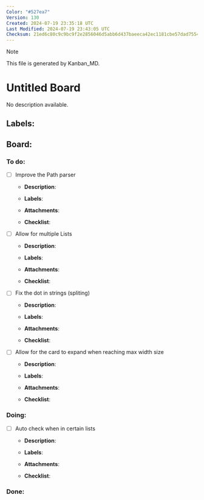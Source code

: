 ```yaml
---
Color: "#527ea7"
Version: 130
Created: 2024-07-19 23:35:18 UTC
Last Modified: 2024-07-19 23:43:05 UTC
Checksum: 21ed6c80c9c9bc9f2e2856046d5abb6d437baeeca42ec1181cbe57dad75549f6
---
```


> [!NOTE]  
> This file is generated by Kanban_MD.  

# Untitled Board  
No description available.  

## Labels:  

## Board:  

### <span data-checked="false">To do:</span>  
- [ ] <span id="kanban_md-task-improve_the_path_parser-1" data-counter="1">Improve the Path parser</span>  
  - **Description**:  
      
  - **Labels**:  
  - **Attachments**:  
  - **Checklist**:  
- [ ] <span id="kanban_md-task-allow_for_multiple_lists-1" data-counter="1">Allow for multiple Lists</span>  
  - **Description**:  
      
  - **Labels**:  
  - **Attachments**:  
  - **Checklist**:  
- [ ] <span id="kanban_md-task-fix_the_dot_in_strings_(spliting)-1" data-counter="1">Fix the dot in strings (spliting)</span>  
  - **Description**:  
      
  - **Labels**:  
  - **Attachments**:  
  - **Checklist**:  
- [ ] <span id="kanban_md-task-allow_for_the_card_to_expand_when_reaching_max_width_size-1" data-counter="1">Allow for the card to expand when reaching max width size</span>  
  - **Description**:  
      
  - **Labels**:  
  - **Attachments**:  
  - **Checklist**:  

### <span data-checked="false">Doing:</span>  
- [ ] <span id="kanban_md-task-auto_check_when_in_certain_lists-1" data-counter="1">Auto check when in certain lists</span>  
  - **Description**:  
      
  - **Labels**:  
  - **Attachments**:  
  - **Checklist**:  

### Done:  


